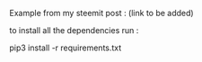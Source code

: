 Example from my steemit post : (link to be added)

to install all the dependencies run :

pip3 install -r requirements.txt